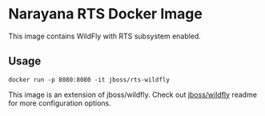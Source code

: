 # Narayana RTS Docker Image

This image contains WildFly with RTS subsystem enabled.

## Usage

    docker run -p 8080:8080 -it jboss/rts-wildfly

This image is an extension of jboss/wildfly. Check out [jboss/wildfly](https://github.com/jboss-dockerfiles/wildfly) readme for more configuration options.
